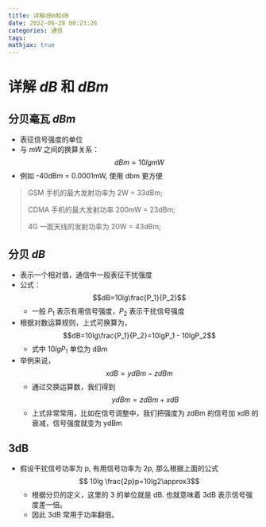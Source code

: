 ```yaml
---
title: 详解dBm和dB
date: 2022-06-28 00:23:26
categories: 通信
tags:
mathjax: true
---
```


# 详解 $dB$ 和 $dBm$

## 分贝毫瓦 $dBm$

- 表征信号强度的单位
- 与 $mW$ 之间的换算关系：$$ dBm = 10lgmW$$
- 例如 -40dBm = 0.0001mW, 使用 dbm 更方便

> GSM 手机的最大发射功率为 2W = 33dBm;
>
> CDMA 手机的最大发射功率 200mW = 23dBm;
>
> 4G 一面天线的发射功率为 20W = 43dBm;

## 分贝 $dB$

- 表示一个相对值，通信中一般表征干扰强度
- 公式：$$dB=10lg\frac{P_1}{P_2}$$
  - 一般 $P_1$ 表示有用信号强度，$P_2$ 表示干扰信号强度
- 根据对数运算规则，上式可换算为，$$dB=10lg\frac{P_1}{P_2}=10lgP_1 - 10lgP_2$$
  - 式中 $10lgP_1$ 单位为 dBm
- 举例来说，$$xdB = ydBm - zdBm$$
  - 通过交换运算数，我们得到 $$ydBm=zdBm+xdB$$
  - 上式非常常用，比如在信号调整中，我们把强度为 zdBm 的信号加 xdB 的衰减，信号强度就变为 ydBm

## 3dB

- 假设干扰信号功率为 p, 有用信号功率为 2p, 那么根据上面的公式 $$ 10lg \frac{2p}p=10lg2\approx3$$
  - 根据分贝的定义，这里的 3 的单位就是 dB. 也就意味着 3dB 表示信号强度差一倍。
  - 因此 3dB 常用于功率翻倍。
